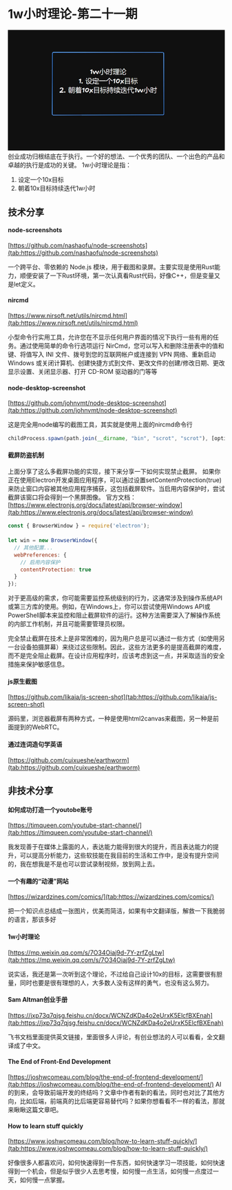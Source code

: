 # 1w小时理论-第二十一期

![Snipaste_2024-04-21_21-59-36.jpg](../public/images/Snipaste_2024-04-21_21-59-36.jpg)
创业成功归根结底在于执行。一个好的想法、一个优秀的团队、一个出色的产品和卓越的执行是成功的关键。
1w小时理论是指：

1. 设定一个10x目标
2. 朝着10x目标持续迭代1w小时

## 技术分享


#### node-screenshots

[https://github.com/nashaofu/node-screenshots](tab:https://github.com/nashaofu/node-screenshots)

一个跨平台、零依赖的 Node.js 模块，用于截图和录屏。主要实现是使用Rust能力，顺便安装了一下Rust环境，第一次认真看Rust代码，好像C++，但是变量又是let定义。


#### nircmd

[https://www.nirsoft.net/utils/nircmd.html](tab:https://www.nirsoft.net/utils/nircmd.html)

小型命令行实用工具，允许您在不显示任何用户界面的情况下执行一些有用的任务。通过使用简单的命令行选项运行 NirCmd，您可以写入和删除注册表中的值和键、将值写入 INI 文件、拨号到您的互联网帐户或连接到 VPN 网络、重新启动 Windows 或关闭计算机、创建快捷方式到文件、更改文件的创建/修改日期、更改显示设置、关闭显示器、打开 CD-ROM 驱动器的门等等

#### node-desktop-screenshot

[https://github.com/johnvmt/node-desktop-screenshot](tab:https://github.com/johnvmt/node-desktop-screenshot)

这是完全用node编写的截图工具，其实就是使用上面的nircmd命令行

```javascript
childProcess.spawn(path.join(__dirname, "bin", "scrot", "scrot"), [options.output]);
```


#### 截屏防盗机制

上面分享了这么多截屏功能的实现，接下来分享一下如何实现禁止截屏。
如果你正在使用Electron开发桌面应用程序，可以通过设置setContentProtection(true)来防止窗口内容被其他应用程序捕获，这包括截屏软件。当启用内容保护时，尝试截屏该窗口将会得到一个黑屏图像。
官方文档：[https://www.electronjs.org/docs/latest/api/browser-window](tab:https://www.electronjs.org/docs/latest/api/browser-window)

```javascript
const { BrowserWindow } = require('electron');

let win = new BrowserWindow({
  // 其他配置...
  webPreferences: {
    // 启用内容保护
    contentProtection: true
  }
});
```

对于更高级的需求，你可能需要监控系统级别的行为，这通常涉及到操作系统API或第三方库的使用。例如，在Windows上，你可以尝试使用Windows API或PowerShell脚本来监控和阻止截屏软件的运行。这种方法需要深入了解操作系统的内部工作机制，并且可能需要管理员权限。

完全禁止截屏在技术上是非常困难的，因为用户总是可以通过一些方式（如使用另一台设备拍摄屏幕）来绕过这些限制。因此，这些方法更多的是提高截屏的难度，而不是完全阻止截屏。在设计应用程序时，应该考虑到这一点，并采取适当的安全措施来保护敏感信息。


#### js原生截图

[https://github.com/likaia/js-screen-shot](tab:https://github.com/likaia/js-screen-shot)

源码里，浏览器截屏有两种方式，一种是使用html2canvas来截图，另一种是前面提到的WebRTC。

#### 通过连词造句学英语
[https://github.com/cuixueshe/earthworm](tab:https://github.com/cuixueshe/earthworm)


## 非技术分享


#### 如何成功打造一个youtobe账号

[https://timqueen.com/youtube-start-channel/](tab:https://timqueen.com/youtube-start-channel/)

我发现善于在媒体上露面的人，表达能力能得到很大的提升，而且表达能力的提升，可以提高分析能力，这些软技能在我目前的生活和工作中，是没有提升空间的，我在想我是不是也可以尝试录制视频，放到网上去。


#### 一个有趣的“动漫”网站

[https://wizardzines.com/comics/](tab:https://wizardzines.com/comics/)

把一个知识点总结成一张图片，优美而简洁，如果有中文翻译版，解救一下我脆弱的语言，那该多好


#### 1w小时理论

[https://mp.weixin.qq.com/s/7O34Oiaj9d-7Y-zrfZgLtw](tab:https://mp.weixin.qq.com/s/7O34Oiaj9d-7Y-zrfZgLtw)

说实话，我还是第一次听到这个理论，不过给自己设计10x的目标，这需要很有胆量，同时也要是很有理想的人，大多数人没有这样的勇气，也没有这么努力。


#### Sam Altman创业手册

[https://jxp73q7qjsg.feishu.cn/docx/WCNZdKDa4o2eUrxK5ElcfBXEnah](tab:https://jxp73q7qjsg.feishu.cn/docx/WCNZdKDa4o2eUrxK5ElcfBXEnah)

飞书文档里面提供英文链接，里面很多人评论，有创业想法的人可以看看，全文翻译成了中文。

#### The End of Front-End Development

[https://joshwcomeau.com/blog/the-end-of-frontend-development/](tab:https://joshwcomeau.com/blog/the-end-of-frontend-development/)
AI的到来，会导致前端开发的终结吗？文章中作者有新的看法，同时也对比了其他方向，比如后端，前端真的比后端更容易替代吗？如果你想看看不一样的看法，那就来瞅瞅这篇文章吧。

#### How to learn stuff quickly

[https://www.joshwcomeau.com/blog/how-to-learn-stuff-quickly/](tab:https://www.joshwcomeau.com/blog/how-to-learn-stuff-quickly/)

好像很多人都喜欢问，如何快速得到一件东西，如何快速学习一项技能，如何快速得到一个机会，但是似乎很少人去思考慢，如何慢一点生活，如何慢一点度过一天，如何慢一点掌握。

